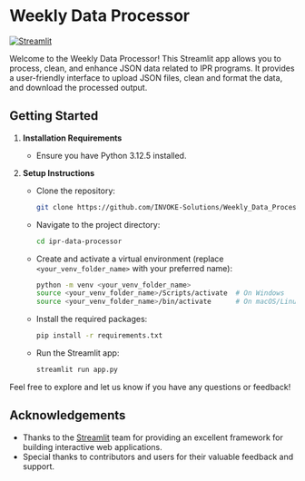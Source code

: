 # Weekly Data Processor

[![Streamlit](https://static.streamlit.io/badges/streamlit_badge_red.svg)](https://ipr-data-enrichment.streamlit.app/)

Welcome to the Weekly Data Processor! This Streamlit app allows you to process, clean, and enhance JSON data related to IPR programs. It provides a user-friendly interface to upload JSON files, clean and format the data, and download the processed output.

## Getting Started

1. **Installation Requirements**
   - Ensure you have Python 3.12.5 installed. 
   
2. **Setup Instructions**
   - Clone the repository:
     ```bash
     git clone https://github.com/INVOKE-Solutions/Weekly_Data_Processor.git
     ```
   - Navigate to the project directory:
     ```bash
     cd ipr-data-processor
     ```
   - Create and activate a virtual environment (replace `<your_venv_folder_name>` with your preferred name):
     ```bash
     python -m venv <your_venv_folder_name>
     source <your_venv_folder_name>/Scripts/activate  # On Windows
     source <your_venv_folder_name>/bin/activate      # On macOS/Linux
     ```
   - Install the required packages:
     ```bash
     pip install -r requirements.txt
     ```
   - Run the Streamlit app:
     ```bash
     streamlit run app.py
     ```
Feel free to explore and let us know if you have any questions or feedback!

## Acknowledgements

- Thanks to the [Streamlit](https://streamlit.io) team for providing an excellent framework for building interactive web applications.
- Special thanks to contributors and users for their valuable feedback and support.


